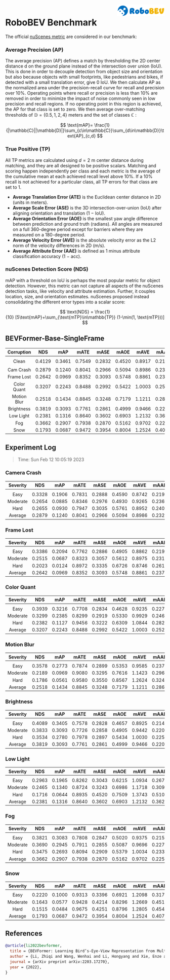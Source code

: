 <img src="../figs/logo2.png" align="right" width="30%">

# RoboBEV Benchmark

The official [nuScenes metric](https://www.nuscenes.org/object-detection/?externalData=all&mapData=all&modalities=Any) are considered in our benchmark:

### Average Precision (AP)

The average precision (AP) defines a match by thresholding the 2D center distance d on the ground plane instead of the intersection over union (IoU). This is done in order to decouple detection from object size and orientation but also because objects with small footprints, like pedestrians and bikes, if detected with a small translation error, give 0 IoU.
We then calculate AP as the normalized area under the precision-recall curve for recall and precision over 10%. Operating points where recall or precision is less than 10% are removed in order to minimize the impact of noise commonly seen in low precision and recall regions. If no operating point in this region is achieved, the AP for that class is set to zero. We then average over-matching thresholds of $\mathbb{D}=\{0.5, 1, 2, 4\}$ meters and the set of classes $\mathbb{C}$ :

$$
\text{mAP}= \frac{1}{|\mathbb{C}||\mathbb{D}|}\sum_{c\in\mathbb{C}}\sum_{d\in\mathbb{D}}\text{AP}_{c,d}
$$

### True Positive (TP)

All TP metrics are calculated using $d=2$ m center distance during matching, and they are all designed to be positive scalars. Matching and scoring happen independently per class and each metric is the average of the cumulative mean at each achieved recall level above 10%. If a 10% recall is not achieved for a particular class, all TP errors for that class are set to 1. 

- **Average Translation Error (ATE)** is the Euclidean center distance in 2D (units in meters). 
- **Average Scale Error (ASE)** is the 3D intersection-over-union (IoU) after aligning orientation and translation (1 − IoU).
- **Average Orientation Error (AOE)** is the smallest yaw angle difference between prediction and ground truth (radians). All angles are measured on a full 360-degree period except for barriers where they are measured on a 180-degree period.
- **Average Velocity Error (AVE)** is the absolute velocity error as the L2 norm of the velocity differences in 2D (m/s).
- **Average Attribute Error (AAE)** is defined as 1 minus attribute classification accuracy (1 − acc).

### nuScenes Detection Score (NDS)
mAP with a threshold on IoU is perhaps the most popular metric for object detection. However, this metric can not capture all aspects of the nuScenes detection tasks, like velocity and attribute estimation. Further, it couples location, size, and orientation estimates. nuScenes proposed instead consolidating the different error types into a scalar score:

$$
\text{NDS} = \frac{1}{10} [5\text{mAP}+\sum_{\text{mTP}\in\mathbb{TP}} (1-\min(1, \text{mTP}))]
$$

## BEVFormer-Base-SingleFrame

| **Corruption** | **NDS** | **mAP** | **mATE** | **mASE** | **mAOE** | **mAVE** | **mAAE** |
| :------------: | :-----: | :-----: | :------: | :------: | :------: | :------: | :------: |
|||||||||
| Clean | 0.4129    | 0.3461    | 0.7549     | 0.2832     | 0.4520     | 0.8917     | 0.2194     |
|||||||||
| Cam Crash | 0.2879    | 0.1240    | 0.8041     | 0.2966     | 0.5094     | 0.8986     | 0.2323     |
| Frame Lost | 0.2642    | 0.0969    | 0.8352     | 0.3093     | 0.5748     | 0.8861     | 0.2374     |
| Color Quant | 0.3207    | 0.2243    | 0.8488     | 0.2992     | 0.5422     | 1.0003     | 0.2522     |
| Motion Blur | 0.2518    | 0.1434    | 0.8845     | 0.3248     | 0.7179     | 1.1211     | 0.2860     |
| Brightness | 0.3819    | 0.3093    | 0.7761     | 0.2861     | 0.4999     | 0.9466     | 0.2201     |
| Low Light | 0.2381    | 0.1316    | 0.8640     | 0.3602     | 0.6903     | 1.2132     | 0.3622     |
| Fog | 0.3662    | 0.2907    | 0.7938     | 0.2870     | 0.5162     | 0.9702     | 0.2254     |
| Snow | 0.1793    | 0.0687    | 0.9472     | 0.3954     | 0.8004     | 1.2524     | 0.4078     |

## Experiment Log

>Time: Sun Feb 12 10:05:19 2023

### Camera Crash

| **Severity** | **NDS** | **mAP** | **mATE** | **mASE** | **mAOE** | **mAVE** | **mAAE** |
| :----------: | :-----: | :-----: | :------: | :------: | :------: | :------: | :------: |
|              |         |         |          |          |          |          |          |
|     Easy     | 0.3328    | 0.1906    | 0.7831     | 0.2888     | 0.4590     | 0.8742     | 0.2198     |
|   Moderate   | 0.2654    | 0.0885    | 0.8346     | 0.2976     | 0.4930     | 0.9265     | 0.2368     |
|     Hard     | 0.2655    | 0.0930    | 0.7947     | 0.3035     | 0.5761     | 0.8952     | 0.2402     |
|   Average    | 0.2879    | 0.1240    | 0.8041     | 0.2966     | 0.5094     | 0.8986     | 0.2323     |


### Frame Lost

| **Severity** | **NDS** | **mAP** | **mATE** | **mASE** | **mAOE** | **mAVE** | **mAAE** |
| :----------: | :-----: | :-----: | :------: | :------: | :------: | :------: | :------: |
|              |         |         |          |          |          |          |          |
|     Easy     | 0.3386    | 0.2094    | 0.7762     | 0.2886     | 0.4905     | 0.8862     | 0.2196     |
|   Moderate   | 0.2515    | 0.0687    | 0.8323     | 0.3057     | 0.5612     | 0.8975     | 0.2316     |
|     Hard     | 0.2023    | 0.0124    | 0.8972     | 0.3335     | 0.6726     | 0.8746     | 0.2611     |
|   Average    | 0.2642    | 0.0969    | 0.8352     | 0.3093     | 0.5748     | 0.8861     | 0.2374     |


### Color Quant

| **Severity** | **NDS** | **mAP** | **mATE** | **mASE** | **mAOE** | **mAVE** | **mAAE** |
| :----------: | :-----: | :-----: | :------: | :------: | :------: | :------: | :------: |
|              |         |         |          |          |          |          |          |
|     Easy     | 0.3939    | 0.3216    | 0.7708     | 0.2834     | 0.4628     | 0.9235     | 0.2279     |
|   Moderate   | 0.3299    | 0.2385    | 0.8299     | 0.2919     | 0.5330     | 0.9929     | 0.2462     |
|     Hard     | 0.2382    | 0.1127    | 0.9456     | 0.3222     | 0.6309     | 1.0844     | 0.2825     |
|   Average    | 0.3207    | 0.2243    | 0.8488     | 0.2992     | 0.5422     | 1.0003     | 0.2522     |


### Motion Blur

| **Severity** | **NDS** | **mAP** | **mATE** | **mASE** | **mAOE** | **mAVE** | **mAAE** |
| :----------: | :-----: | :-----: | :------: | :------: | :------: | :------: | :------: |
|              |         |         |          |          |          |          |          |
|     Easy     | 0.3578    | 0.2773    | 0.7874     | 0.2899     | 0.5353     | 0.9585     | 0.2376     |
|   Moderate   | 0.2189    | 0.0969    | 0.9080     | 0.3295     | 0.7616     | 1.1423     | 0.2961     |
|     Hard     | 0.1786    | 0.0561    | 0.9580     | 0.3550     | 0.8567     | 1.2624     | 0.3244     |
|   Average    | 0.2518    | 0.1434    | 0.8845     | 0.3248     | 0.7179     | 1.1211     | 0.2860     |


### Brightness

| **Severity** | **NDS** | **mAP** | **mATE** | **mASE** | **mAOE** | **mAVE** | **mAAE** |
| :----------: | :-----: | :-----: | :------: | :------: | :------: | :------: | :------: |
|              |         |         |          |          |          |          |          |
|     Easy     | 0.4089    | 0.3405    | 0.7578     | 0.2828     | 0.4657     | 0.8925     | 0.2148     |
|   Moderate   | 0.3833    | 0.3093    | 0.7726     | 0.2858     | 0.4905     | 0.9442     | 0.2200     |
|     Hard     | 0.3534    | 0.2780    | 0.7978     | 0.2897     | 0.5434     | 1.0030     | 0.2254     |
|   Average    | 0.3819    | 0.3093    | 0.7761     | 0.2861     | 0.4999     | 0.9466     | 0.2201     |


### Low Light

| **Severity** | **NDS** | **mAP** | **mATE** | **mASE** | **mAOE** | **mAVE** | **mAAE** |
| :----------: | :-----: | :-----: | :------: | :------: | :------: | :------: | :------: |
|              |         |         |          |          |          |          |          |
|     Easy     | 0.2963    | 0.1965    | 0.8262     | 0.3043     | 0.6215     | 1.0934     | 0.2673     |
|   Moderate   | 0.2465    | 0.1340    | 0.8724     | 0.3243     | 0.6986     | 1.1718     | 0.3093     |
|     Hard     | 0.1716    | 0.0644    | 0.8935     | 0.4520     | 0.7509     | 1.3743     | 0.5100     |
|   Average    | 0.2381    | 0.1316    | 0.8640     | 0.3602     | 0.6903     | 1.2132     | 0.3622     |


### Fog

| **Severity** | **NDS** | **mAP** | **mATE** | **mASE** | **mAOE** | **mAVE** | **mAAE** |
| :----------: | :-----: | :-----: | :------: | :------: | :------: | :------: | :------: |
|              |         |         |          |          |          |          |          |
|     Easy     | 0.3821    | 0.3083    | 0.7808     | 0.2847     | 0.5020     | 0.9375     | 0.2150     |
|   Moderate   | 0.3690    | 0.2945    | 0.7911     | 0.2855     | 0.5087     | 0.9696     | 0.2277     |
|     Hard     | 0.3475    | 0.2693    | 0.8094     | 0.2909     | 0.5379     | 1.0034     | 0.2335     |
|   Average    | 0.3662    | 0.2907    | 0.7938     | 0.2870     | 0.5162     | 0.9702     | 0.2254     |


### Snow

| **Severity** | **NDS** | **mAP** | **mATE** | **mASE** | **mAOE** | **mAVE** | **mAAE** |
| :----------: | :-----: | :-----: | :------: | :------: | :------: | :------: | :------: |
|              |         |         |          |          |          |          |          |
|     Easy     | 0.2220    | 0.1000    | 0.9313     | 0.3396     | 0.6921     | 1.2098     | 0.3171     |
|   Moderate   | 0.1643    | 0.0577    | 0.9428     | 0.4214     | 0.8296     | 1.2669     | 0.4514     |
|     Hard     | 0.1515    | 0.0484    | 0.9675     | 0.4251     | 0.8796     | 1.2805     | 0.4549     |
|   Average    | 0.1793    | 0.0687    | 0.9472     | 0.3954     | 0.8004     | 1.2524     | 0.4078     |



## References

```bib
@article{li2022bevformer,
  title = {BEVFormer: Learning Bird’s-Eye-View Representation from Multi-Camera Images via Spatiotemporal Transformers},
  author = {Li, Zhiqi and Wang, Wenhai and Li, Hongyang and Xie, Enze and Sima, Chonghao and Lu, Tong and Qiao, Yu and Dai, Jifeng},
  journal = {arXiv preprint arXiv:2203.17270},
  year = {2022},
}
```
